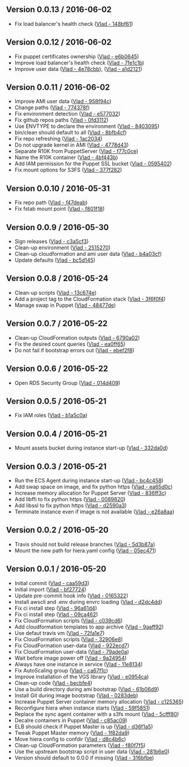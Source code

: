 ## Version 0.0.13 / 2016-06-02
  * Fix load balancer's health check ([Vlad - 148bf61](https://github.com/vghn/puppet_stk/commit/148bf61ec7e78dcf485f1ba249252b253b64a773))

## Version 0.0.12 / 2016-06-02
  * Fix puppet certificates ownership ([Vlad - e6b0645](https://github.com/vghn/puppet_stk/commit/e6b06456c1430efbbc186edfefe50afc4a24b41c))
  * Improve load balancer's health check ([Vlad - 7fe1c1b](https://github.com/vghn/puppet_stk/commit/7fe1c1b12915f2f14581382917e792a90f63cefe))
  * Improve user data ([Vlad - 4e78cbb](https://github.com/vghn/puppet_stk/commit/4e78cbb20b189b51b898aa1fc84bcfa25001f7cd)), ([Vlad - a1d2121](https://github.com/vghn/puppet_stk/commit/a1d21212040c3f7dddfbcd5c051e6563ca6250b8))

## Version 0.0.11 / 2016-06-02
  * Improve AMI user data ([Vlad - 958f94c](https://github.com/vghn/puppet_stk/commit/958f94ce88126410d962aa8a218bd2355207d56b))
  * Change paths ([Vlad - 774378f](https://github.com/vghn/puppet_stk/commit/774378f081e080ff4caf5fc7510c2088027af105))
  * Fix environment detection ([Vlad - e577032](https://github.com/vghn/puppet_stk/commit/e577032a50de71c9651c3f863fe12e5c645d91df))
  * Fix github repos paths ([Vlad - 0fd3112](https://github.com/vghn/puppet_stk/commit/0fd3112b46bd7d98817a84b93f83c3618211b8aa))
  * Use ENVTYPE to declare the environment ([Vlad - 8403095](https://github.com/vghn/puppet_stk/commit/8403095613113898cf80e518259864c3647473f2))
  * bin/clean should default to all ([Vlad - 8bfb4cf](https://github.com/vghn/puppet_stk/commit/8bfb4cf6dab501c3e8235f3c151d0e1d9b08425a))
  * Fix repo refreshing ([Vlad - 1ac2034](https://github.com/vghn/puppet_stk/commit/1ac20349f1c694e190c8debf9a481b14238641c8))
  * Do not upgrade kernel in AMI ([Vlad - 4778d43](https://github.com/vghn/puppet_stk/commit/4778d432ae2e8b32ca5d7ee482955885c108014b))
  * Separate R10K from PuppetServer ([Vlad - f77c0ce](https://github.com/vghn/puppet_stk/commit/f77c0ce6307799f83c9cf111352e25be28dd4c8e))
  * Name the R10K container ([Vlad - 4bf443b](https://github.com/vghn/puppet_stk/commit/4bf443b1ca4493ead8042e2e4c01011e095ec275))
  * Add IAM permission for the Puppet SSL bucket ([Vlad - 0595402](https://github.com/vghn/puppet_stk/commit/0595402273988c59d912ad0a002a57007093998e))
  * Fix mount options for S3FS ([Vlad - 377f282](https://github.com/vghn/puppet_stk/commit/377f2828b3c4e5cecaefdf49c69e1e2a961627bb))

## Version 0.0.10 / 2016-05-31
  * Fix repo path ([Vlad - f47deab](https://github.com/vghn/puppet_stk/commit/f47deab514b979992cd84e65923eeb17cac1db67))
  * Fix fstab mount point ([Vlad - f801f18](https://github.com/vghn/puppet_stk/commit/f801f18292233b9dc00d4215677493ddaea1675f))

## Version 0.0.9 / 2016-05-30
  * Sign releases ([Vlad - c3a5cf3](https://github.com/vghn/puppet_stk/commit/c3a5cf37ad1631971c5ad3c3f859bd96fadcb5db))
  * Clean-up environment ([Vlad - 2515270](https://github.com/vghn/puppet_stk/commit/25152703ba66549ce5696d3b00840fe06fe8215d))
  * Clean-up cloudformation and ami user data ([Vlad - b4a03cf](https://github.com/vghn/puppet_stk/commit/b4a03cf57fe5b0bcd15e6fbd810c2fac324c3e11))
  * Update defaults ([Vlad - bc5d145](https://github.com/vghn/puppet_stk/commit/bc5d1455b3c7a9140c8a15d4cc2991a2594f2846))

## Version 0.0.8 / 2016-05-24
  * Clean-up scripts ([Vlad - 13c674e](https://github.com/vghn/puppet_stk/commit/13c674eb6bfd471133dc1ce34e68a0a35f7d35f0))
  * Add a project tag to the CloudFormation stack ([Vlad - 3f6f0f4](https://github.com/vghn/puppet_stk/commit/3f6f0f4ce85a6ed9b8f0bda92b76c03e610423d5))
  * Manage swap in Puppet ([Vlad - 48477de](https://github.com/vghn/puppet_stk/commit/48477de83324519494087d01ea3fd2d952ec8fdf))

## Version 0.0.7 / 2016-05-22
  * Clean-up CloudFormation outputs ([Vlad - 6790a02](https://github.com/vghn/puppet_stk/commit/6790a02418da8bc81f91c36f4ac575d3ed1968e5))
  * Fix the desired count queries ([Vlad - ea0ff65](https://github.com/vghn/puppet_stk/commit/ea0ff6533bfccf4b13f9110517ab259ed0523937))
  * Do not fail if bootstrap errors out ([Vlad - ebef2f8](https://github.com/vghn/puppet_stk/commit/ebef2f8c18ef3961361e4b9ba7ffa13dd75ba456))

## Version 0.0.6 / 2016-05-22
  * Open RDS Security Group ([Vlad - 014d409](https://github.com/vghn/puppet_stk/commit/014d409af036fcba7eacbdfb43deb12cd9383e44))

## Version 0.0.5 / 2016-05-21
  * Fix IAM roles ([Vlad - b1a5c0a](https://github.com/vghn/puppet_stk/commit/b1a5c0a045dc88280ac3f461d6f455a6fcdb9280))

## Version 0.0.4 / 2016-05-21
  * Mount assets bucket during instance start-up ([Vlad - 332da0d](https://github.com/vghn/puppet_stk/commit/332da0dd4a57506e59cab2c3b433e996511ba8b5))

## Version 0.0.3 / 2016-05-21
  * Run the ECS Agent during instance start-up ([Vlad - bc4c458](https://github.com/vghn/puppet_stk/commit/bc4c4587e74592f29529aa863e802a84d4d34ad8))
  * Add swap space on image, and fix python https ([Vlad - ea65d0c](https://github.com/vghn/puppet_stk/commit/ea65d0c016c0592a5a37854e7f0a4614c79dd1c6))
  * Increase memory allocation for Puppet Server ([Vlad - 836ff3c](https://github.com/vghn/puppet_stk/commit/836ff3cdae1e214616d356084b8e3d9434d0861c))
  * Add libffi to fix python https ([Vlad - 0089820](https://github.com/vghn/puppet_stk/commit/0089820899525ae0944744019d37e0fd56f784ab))
  * Add libssl to fix python https ([Vlad - d2590a3](https://github.com/vghn/puppet_stk/commit/d2590a368209eff01303e331c81cc2c7ec2e8b2b))
  * Terminate instance even if image is not available ([Vlad - e26a8aa](https://github.com/vghn/puppet_stk/commit/e26a8aae5551d3e280453dbc591de9cedd6baeb9))

## Version 0.0.2 / 2016-05-20
  * Travis should not build release branches ([Vlad - 5d3b87a](https://github.com/vghn/puppet_stk/commit/5d3b87a1f750bb7d74d3827189139bb10a58c791))
  * Mount the new path for hiera.yaml config ([Vlad - 05ec471](https://github.com/vghn/puppet_stk/commit/05ec471aa9cd12be589a14bdf72ae299eace85b8))

## Version 0.0.1 / 2016-05-20
  * Initial commit ([Vlad - caa59d3](https://github.com/vghn/puppet_stk/commit/caa59d332b3c87287f43c8ee9c9c10c600d9566a))
  * Initial import ([Vlad - bf27724](https://github.com/vghn/puppet_stk/commit/bf277243c7844342794eab3857bd9279310c3785))
  * Update pre-commit hook info ([Vlad - 0165322](https://github.com/vghn/puppet_stk/commit/0165322db74cc63bef363ed18b165c458824418a))
  * Install awscli and .env during envrc loading ([Vlad - d2dc4dd](https://github.com/vghn/puppet_stk/commit/d2dc4dd1d1c3042015582a05f752f8916064b378))
  * Fix ci install step ([Vlad - 96a61d4](https://github.com/vghn/puppet_stk/commit/96a61d4a4aa46a3c09a23b3fa216612068f25c61))
  * Fix ci install step ([Vlad - 09ca462](https://github.com/vghn/puppet_stk/commit/09ca4625313e574d40382cec6da436ae3eac7af0))
  * Fix CloudFormation scripts ([Vlad - c039cd6](https://github.com/vghn/puppet_stk/commit/c039cd6a0cb0c5725f4107fff055d4370cfea7e9))
  * Add cloudformation templates to app archive ([Vlad - 9aaff92](https://github.com/vghn/puppet_stk/commit/9aaff92648c5855bde23749b3e974740b37c40f5))
  * Use defaut travis vm ([Vlad - 72fa1e7](https://github.com/vghn/puppet_stk/commit/72fa1e742b3151af42988bece3bf77f849abf801))
  * Fix CloudFormation scripts ([Vlad - 32906e8](https://github.com/vghn/puppet_stk/commit/32906e847d95ecf9694f24b4ee9be9622fff76fa))
  * Fix CloudFormation user-data ([Vlad - 922ecd7](https://github.com/vghn/puppet_stk/commit/922ecd721019f2ee251a129393fb24fd9d15bcc2))
  * Fix CloudFormation user-data ([Vlad - 79ade0a](https://github.com/vghn/puppet_stk/commit/79ade0aa6f597799437b4cf957c49b43ee9e608d))
  * Wait before image power off ([Vlad - 9a24954](https://github.com/vghn/puppet_stk/commit/9a249548feef2116d1f2e4e7fec074aedfc68cf4))
  * Always have one instance in service ([Vlad - 11e8134](https://github.com/vghn/puppet_stk/commit/11e81340351fa656be7daa03cc9979601432b8a3))
  * Fix AutoScaling group ([Vlad - ca67f1c](https://github.com/vghn/puppet_stk/commit/ca67f1cd25bfb7e36446343a56df16552046a1a9))
  * Improve installation of the VGS library ([Vlad - e0954ca](https://github.com/vghn/puppet_stk/commit/e0954ca738d81e4d8c96dd62af84b6759366a2e2))
  * Clean-up code ([Vlad - becbfe4](https://github.com/vghn/puppet_stk/commit/becbfe40f12fa1b88c9994ab4f881502687ecbe1))
  * Use a build directory during ami bootstrap ([Vlad - 61b06d9](https://github.com/vghn/puppet_stk/commit/61b06d96e8f3b5ae3153a0c16b12884a502b5b65))
  * Install Git during image bootstrap ([Vlad - 0283deb](https://github.com/vghn/puppet_stk/commit/0283debb366812d5ac5dfb61f4af5c504fd21c2c))
  * Increase Puppet Server container memory allocation ([Vlad - c125365](https://github.com/vghn/puppet_stk/commit/c125365a3a96669c68519362d726f3448f62d9c8))
  * Reconfigure hiera when instance starts ([Vlad - 59f5851](https://github.com/vghn/puppet_stk/commit/59f58512cef60d6b05f06db08a81007c6da6c032))
  * Replace the sync agent container with a s3fs mount ([Vlad - 5cfff80](https://github.com/vghn/puppet_stk/commit/5cfff8069274eed470206c379b36796b263f901f))
  * Decalre containers in Puppet ([Vlad - c85ac09](https://github.com/vghn/puppet_stk/commit/c85ac092f4e274027c7e2283b562a9e8275c4943))
  * ELB should check if Puppet Master is up ([Vlad - d36f1a5](https://github.com/vghn/puppet_stk/commit/d36f1a5c577c104eab23c186dffd2a8243600da0))
  * Tweak Puppet Master memory ([Vlad - 1f82da9](https://github.com/vghn/puppet_stk/commit/1f82da9782a92f1067fa16cd3f084d86352e656f))
  * Move hiera config to confdir ([Vlad - d8c4b6c](https://github.com/vghn/puppet_stk/commit/d8c4b6cf591b9d537bdeba3254bd61e399bf4c34))
  * Clean-up CloudFormation parameters ([Vlad - f80f7f5](https://github.com/vghn/puppet_stk/commit/f80f7f5c5b185d9d01598cd65a55917b85b7974f))
  * Use the upstream bootstrap script in user data ([Vlad - 281b6e0](https://github.com/vghn/puppet_stk/commit/281b6e0d5efa13b1c2ba62a9eedfedfec19448db))
  * Version should default to 0.0.0 if missing ([Vlad - 316bfbe](https://github.com/vghn/puppet_stk/commit/316bfbe7cb5f389f533b3aab0342a133cdc254ab))
